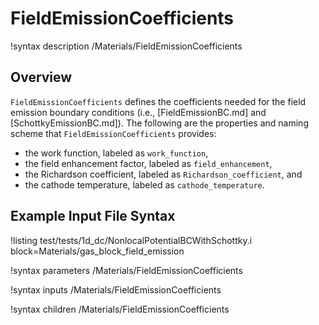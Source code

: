 # FieldEmissionCoefficients

!syntax description /Materials/FieldEmissionCoefficients

## Overview

`FieldEmissionCoefficients` defines the coefficients needed for the field emission boundary conditions (i.e., [FieldEmissionBC.md] and [SchottkyEmissionBC.md]). The following are the properties and naming scheme that `FieldEmissionCoefficients` provides:

- the work function, labeled as `work_function`,
- the field enhancement factor, labeled as `field_enhancement`,
- the Richardson coefficient, labeled as `Richardson_coefficient`, and
- the cathode temperature, labeled as `cathode_temperature`.


## Example Input File Syntax

!listing test/tests/1d_dc/NonlocalPotentialBCWithSchottky.i block=Materials/gas_block_field_emission

!syntax parameters /Materials/FieldEmissionCoefficients

!syntax inputs /Materials/FieldEmissionCoefficients

!syntax children /Materials/FieldEmissionCoefficients
